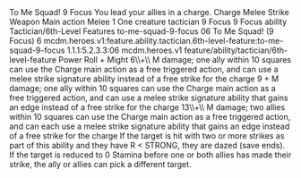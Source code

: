 <ability>
  <name>To Me Squad!</name>
  <cost>9 Focus</cost>
  <flavor>You lead your allies in a charge.</flavor>
  <keywords>
    <keyword>Charge</keyword>
    <keyword>Melee</keyword>
    <keyword>Strike</keyword>
    <keyword>Weapon</keyword>
  </keywords>
  <type>Main action</type>
  <distance>Melee 1</distance>
  <target>One creature</target>
  <metadata>
    <class>tactician</class>
    <cost>9 Focus</cost>
    <cost_amount>9</cost_amount>
    <cost_resource>Focus</cost_resource>
    <feature_type>ability</feature_type>
    <file_dpath>Tactician/6th-Level Features</file_dpath>
    <item_id>to-me-squad-9-focus</item_id>
    <item_index>06</item_index>
    <item_name>To Me Squad! (9 Focus)</item_name>
    <level>6</level>
    <scc>mcdm.heroes.v1:feature.ability.tactician.6th-level-feature:to-me-squad-9-focus</scc>
    <scdc>1.1.1:5.2.3.3:06</scdc>
    <source>mcdm.heroes.v1</source>
    <type>feature/ability/tactician/6th-level-feature</type>
  </metadata>
  <effects>
    <effect type="roll">
      <roll>Power Roll + Might</roll>
      <t1>6\\+\\ M damage; one ally within 10 squares can use the Charge main action as a free triggered action, and can use a melee strike signature ability instead of a free strike for the charge</t1>
      <t2>9 + M damage; one ally within 10 squares can use the Charge main action as a free triggered action, and can use a melee strike signature ability that gains an edge instead of a free strike for the charge</t2>
      <t3>13\\+\\ M damage; two allies within 10 squares can use the Charge main action as a free triggered action, and can each use a melee strike signature ability that gains an edge instead of a free strike for the charge</t3>
    </effect>
    <effect type="mundane">If the target is hit with two or more strikes as part of this ability and they have R &lt; STRONG, they are dazed (save ends). If the target is reduced to 0 Stamina before one or both allies has made their strike, the ally or allies can pick a different target.</effect>
  </effects>
</ability>
